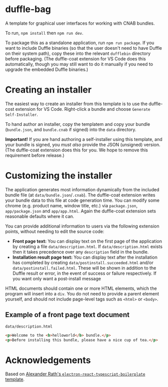 # duffle-bag

A template for graphical user interfaces for working with CNAB bundles.

To run, `npm install` then `npm run dev`.

To package this as a standalone application, run `npm run package`.  If you want
to include Duffle binaries (so that the user doesn't need to have Duffle on their
system path), copy these into the relevant `dufflebin` directory before packaging.
(The duffle-coat extension for VS Code does this automatically, though you may
still want to do it manually if you need to upgrade the embedded Duffle binaries.)

# Creating an installer

The easiest way to create an installer from this template is to use the duffle-cost
extension for VS Code.  Right-click a bundle and choose `Generate Self-Installer`.

To hand author an installer, copy the templatem and copy your bundle (`bundle.json`,
and `bundle.cnab` if signed) into the `data` directory.

**Important!** If you are hand authoring a self-installer using this template, and
your bundle is signed, you _must also_ provide the JSON (unsigned) version.  (The
duffle-coat extension does this for you.  We hope to remove this requirement
before release.)

# Customizing the installer

The application generates most information dynamically from the included bundle
file (at `data/bundle.json`/`.cnab`). The duffle-coat extension writes your bundle data
to this file at code generation time.  You can modify some chrome (e.g. product
name, window title, etc.) via `package.json`, `app/package.json` and `app/app.html`.
Again the duffle-coat extension sets reasonable defaults where it can.

You can provide additional information to users via the following extension points,
without needing to edit the source code:

* **Front page text:** You can display text on the first page of the application
  by creating a file `data/description.html`.  If `data/description.html` exists then
  it takes precedence over any `description` field in the bundle.
* **Installation result page text:** You can display text after the installation
  has completed by creating `data/postinstall.succeeded.html` and/or
  `data/postinstall.failed.html`.  These will be shown in addition to the
  Duffle result or error, in the event of success or failure respectively.
  If you want only want a post-install message

HTML documents should contain one or more HTML elements, which the program will
insert into a `div`.  You do not need to provide a parent element yourself, and should
not include page-level tags such as `<html>` or `<body>`.

## Example of a front page text document

`data/description.html`

```html
<p>Welcome to the <b>helloworld</b> bundle.</p>
<p>Before installing this bundle, please have a nice cup of tea.</p>
```

# Acknowledgements

Based on [Alexander Rath's `electron-react-typescript-boilerplate` template](https://github.com/iRath96/electron-react-typescript-boilerplate).
